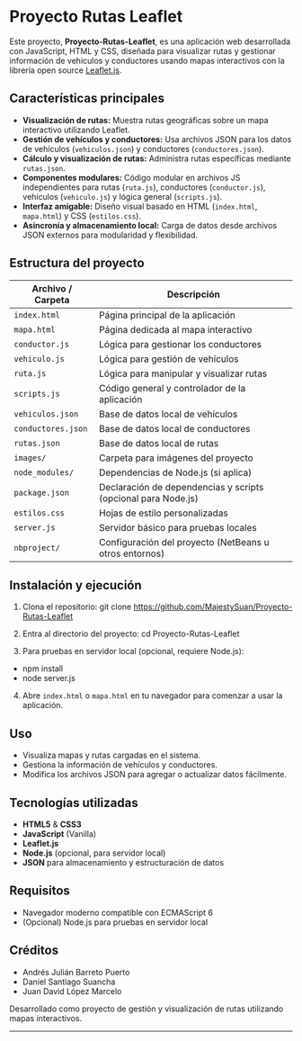 # Proyecto Rutas Leaflet

Este proyecto, **Proyecto-Rutas-Leaflet**, es una aplicación web desarrollada con JavaScript, HTML y CSS, diseñada para visualizar rutas y gestionar información de vehículos y conductores usando mapas interactivos con la librería open source [Leaflet.js](https://github.com/Leaflet/Leaflet).

## Características principales

- **Visualización de rutas:** Muestra rutas geográficas sobre un mapa interactivo utilizando Leaflet.
- **Gestión de vehículos y conductores:** Usa archivos JSON para los datos de vehículos (`vehiculos.json`) y conductores (`conductores.json`).
- **Cálculo y visualización de rutas:** Administra rutas específicas mediante `rutas.json`.
- **Componentes modulares:** Código modular en archivos JS independientes para rutas (`ruta.js`), conductores (`conductor.js`), vehículos (`vehiculo.js`) y lógica general (`scripts.js`).
- **Interfaz amigable:** Diseño visual basado en HTML (`index.html`, `mapa.html`) y CSS (`estilos.css`).
- **Asincronía y almacenamiento local:** Carga de datos desde archivos JSON externos para modularidad y flexibilidad.

## Estructura del proyecto

| Archivo / Carpeta        | Descripción                                                                    |
|--------------------------|--------------------------------------------------------------------------------|
| `index.html`             | Página principal de la aplicación                                              |
| `mapa.html`              | Página dedicada al mapa interactivo                                            |
| `conductor.js`           | Lógica para gestionar los conductores                                          |
| `vehiculo.js`            | Lógica para gestión de vehículos                                               |
| `ruta.js`                | Lógica para manipular y visualizar rutas                                       |
| `scripts.js`             | Código general y controlador de la aplicación                                  |
| `vehiculos.json`         | Base de datos local de vehículos                                               |
| `conductores.json`       | Base de datos local de conductores                                             |
| `rutas.json`             | Base de datos local de rutas                                                   |
| `images/`                | Carpeta para imágenes del proyecto                                             |
| `node_modules/`          | Dependencias de Node.js (si aplica)                                            |
| `package.json`           | Declaración de dependencias y scripts (opcional para Node.js)                  |
| `estilos.css`            | Hojas de estilo personalizadas                                                 |
| `server.js`              | Servidor básico para pruebas locales                                           |
| `nbproject/`             | Configuración del proyecto (NetBeans u otros entornos)                         |

## Instalación y ejecución

1. Clona el repositorio:
git clone https://github.com/MajestySuan/Proyecto-Rutas-Leaflet

2. Entra al directorio del proyecto:
cd Proyecto-Rutas-Leaflet

3. Para pruebas en servidor local (opcional, requiere Node.js):
- npm install
- node server.js

4. Abre `index.html` o `mapa.html` en tu navegador para comenzar a usar la aplicación.

## Uso

- Visualiza mapas y rutas cargadas en el sistema.
- Gestiona la información de vehículos y conductores.
- Modifica los archivos JSON para agregar o actualizar datos fácilmente.

## Tecnologías utilizadas

- **HTML5** & **CSS3**
- **JavaScript** (Vanilla)
- **Leaflet.js**
- **Node.js** (opcional, para servidor local)
- **JSON** para almacenamiento y estructuración de datos

## Requisitos

- Navegador moderno compatible con ECMAScript 6
- (Opcional) Node.js para pruebas en servidor local

## Créditos

- Andrés Julián Barreto Puerto 
- Daniel Santiago Suancha 
- Juan David López Marcelo 

Desarrollado como proyecto de gestión y visualización de rutas utilizando mapas interactivos.

---

